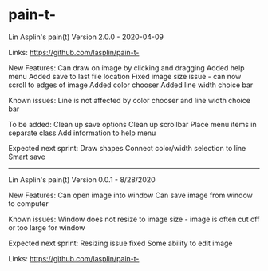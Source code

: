 # pain-t-
Lin Asplin's pain(t) Version 2.0.0 - 2020-04-09

Links:
https://github.com/lasplin/pain-t-
 
New Features:
Can draw on image by clicking and dragging
Added help menu
Added save to last file location
Fixed image size issue - can now scroll to edges of image
Added color chooser
Added line width choice bar

Known issues:
Line is not affected by color chooser and line width choice bar

To be added:
Clean up save options
Clean up scrollbar
Place menu items in separate class
Add information to help menu

Expected next sprint:
Draw shapes
Connect color/width selection to line
Smart save
_____________________________________________________________________________________
Lin Asplin's pain(t) Version 0.0.1 - 8/28/2020

New Features:
Can open image into window
Can save image from window to computer

Known issues:
Window does not resize to image size - image is often cut off or too large for window

Expected next sprint:
Resizing issue fixed
Some ability to edit image

Links:
https://github.com/lasplin/pain-t-
